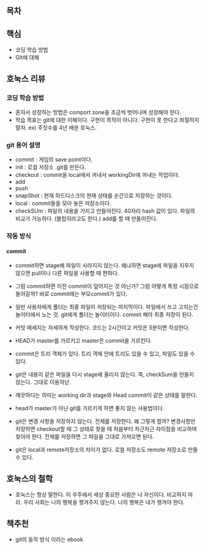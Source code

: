 ## 목차 

## 핵심 
- 코딩 학습 방법
- GIt에 대해

## 호눅스 리뷰  
### 코딩 학습 방법
- 혼자서 성장하는 방법은 comport zone을 조금씩 벗어나며 성장해야 한다. 
- 학습 목표는 git에 대한 이해이다. 구현이 목적이 아니다. 구현이 못 한다고 좌절하지 말자. ex) 주짓수를 4년 배운 호눅스.

### git 용어 설명
- commit : 게임의 save point이다.
- init : 로컬 저장소 .git를 만든다. 
- checkout : commit을 local에서 꺼내서 workingDir에 꺼내는 작업이다.
- add
- push 
- snapShot : 현재 하드디스크의 현재 상태를 순간으로 저장하는 것이다.
- local : commit들을 모아 놓은 저장소이다.
- checkSUm : 파일의 내용을 가지고 만들어진다. 40자리 hash 값이 있다. 파일의 비교가 가능하다. (블랍이라고도 한다.) add를 할 때 만들어진다. 

### 작동 방식 
#### commit
- commit하면 stage에 파일이 사라지지 않는다. 왜냐하면 stage에 파일을 지우지 않으면 pull이나 다른 파일을 사용할 때 편하다.
- 그럼 commit하면 이전 commit이 덮어지는 것 아닌가? 그럼 어떻게 특정 시점으로 돌아갈까? 바로 commit에는 부모commit가 있다. 

- 일반 사용자에게 폴더는 최종 파일이 저장되는 마지막이다. 파일에서 쓰고 고치는건 놀이터에서 노는 것. git에게 폴더는 놀이터이다. commit 해야 최종 저장이 된다. 
- 커밋 메세지는 자세하게 작성한다. 코드는 2시간이고 커밋은 5분이면 작성한다. 


- HEAD가 master를 가르키고 master은 commit을 가르킨다. 
- commit은 트리 객체가 있다. 트리 객체 안에 트리도 있을 수 있고, 파일도 있을 수 있다. 
- git은 내용이 같은 파일을 다시 stage에 올리지 않는다. 즉, checkSum을 만들지 않는다. 그대로 이용하낟. 

- 깨끗하다는 의미는 working dir과 stage와 Head commit이 같은 상태를 말한다. 
- head가 master가 아닌 git를 가르키게 하면 좋지 않는 사용법이다. 

- git은 변경 사항을 저장하지 않는다. 전체를 저장한다. 왜 그렇게 할까? 변경사항만 저장하면 checkout할 때 그 상태로 찾을 때 처음부터 차근차근 차이점을 비교하며 찾아야 한다. 전체를 저장하면 그 파일을 그대로 가져오면 된다. 

- git은 local과 remote저장소의 차이가 없다. 로컬 저장소도 remote 저장소로 만들 수 있다.

## 호눅스의 철학 
- 호눅스는 항상 말한다. 이 우주에서 세상 중요한 사람은 나 자신이다. 비교하지 마라. 우리 사회는 나의 행복을 챙겨주지 않는다. 나의 행복은 내가 챙겨야 한다.


## 책추천
- git의 동작 방식 이라는 ebook 